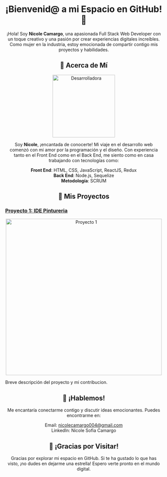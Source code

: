 <!-- Encabezado -->
<h1 align="center">¡Bienvenid@ a mi Espacio en GitHub! 🚀</h1>

<p align="center">
  ¡Hola! Soy <strong>Nicole Camargo</strong>, una apasionada Full Stack Web Developer con un toque creativo y una pasión por crear experiencias digitales increíbles. Como mujer en la industria, estoy emocionada de compartir contigo mis proyectos y habilidades.
</p>

<!-- Acerca de Mí -->
<h2 align="center">🌟 Acerca de Mí</h2>

<p align="center">
  <img src="https://enlace-a-imagen-desarrolladora" alt="Desarrolladora" width="200">
</p>

<p align="center">
  Soy <strong>Nicole</strong>, ¡encantada de conocerte! Mi viaje en el desarrollo web comenzó con mi amor por la programación y el diseño. Con experiencia tanto en el Front End como en el Back End, me siento como en casa trabajando con tecnologías como:
</p>

<p align="center">
  <strong>Front End</strong>: HTML, CSS, JavaScript, ReactJS, Redux<br>
  <strong>Back End</strong>: Node.js, Sequelize<br>
  <strong>Metodología</strong>: SCRUM
</p>

<!-- Mis Proyectos -->
<h2 align="center">🚀 Mis Proyectos</h2>

<h3><a href="(https://pinturas-app-front-git-pre-develop-pf-pinturas.vercel.app/developers)">Proyecto 1: IDE Pintureria</a></h3>

<p align="center">
  <img src="https://enlace-a-imagen-proyecto-1" alt="Proyecto 1" width="500">
</p>

<p>
  Breve descripción del proyecto y mi contribucion.
</p>




<h2 align="center">📱 ¡Hablemos!</h2>

<p align="center">
  Me encantaría conectarme contigo y discutir ideas emocionantes. Puedes encontrarme en:
</p>

<p align="center">
  Email: <a href="https://mail.google.com/mail/u/2/#inbox
">nicolecamargo004@gmail.com</a><br>
  LinkedIn: Nicole Sofia Camargo
</p>

<!-- Agradecimiento -->
<h2 align="center">💖 ¡Gracias por Visitar!</h2>

<p align="center">
  Gracias por explorar mi espacio en GitHub. Si te ha gustado lo que has visto, ¡no dudes en dejarme una estrella! Espero verte pronto en el mundo digital.
</p>

<p align="center">
</p>
